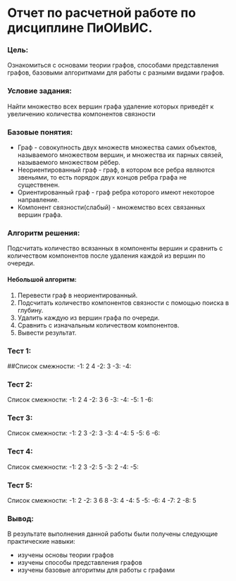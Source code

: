 # Отчет по расчетной работе по дисциплине ПиОИвИС.

### Цель:
Ознакомиться с основами теории графов, способами представления графов, базовыми алгоритмами для работы с разными видами графов.
### Условие задания:
Найти множество всех вершин графа удаление которых приведёт к увеличению количества компонентов связности
### Базовые понятия:
- Граф - совокупность двух множеств множества самих объектов, называемого множеством вершин, и множества их парных связей, называемого множеством рёбер.
- Неориентированный граф - граф, в котором все ребра являются звеньями, то есть порядок двух концов ребра графа не существенен.
- Ориентированный граф - граф ребра которого имеют некоторое направление. 
- Компонент связности(слабый) - множемство всех связанных вершин графа.

### Алгоритм решения:
Подсчитать количество всязанных в компоненты вершин и сравнить с количеством компонентов после удаления каждой из вершин по очереди.

#### Небольшой алгоритм:
1. Перевести граф в неориентированный.
2. Подсчитать количество компонентов связности с помощью поиска в глубину.
3. Удалить каждую из вершин графа по очереди.
4. Сравнить с изначальным количеством компонентов.
5. Вывести результат.

### Тест 1:

##Список смежности:
-1: 2 4
-2: 3
-3:
-4:

### Тест 2:

Список смежности:
-1: 2 4
-2: 3 6
-3: 
-4: 
-5: 1
-6:

### Тест 3:

Список смежности:
-1: 2 3
-2: 3
-3: 4
-4: 5
-5: 6
-6: 

### Тест 4:

Список смежности:
-1: 2 3
-2: 5
-3: 2
-4:
-5:

### Тест 5:

Список смежности:
-1: 2
-2: 3 6 8
-3: 4
-4: 5
-5:
-6: 4 
-7: 2
-8: 5

### Вывод:
В результате выполнения данной работы были получены следующие практические навыки:
- изучены основы теории графов
- изучены способы представления графов
- изучены базовые алгоритмы для работы с графами
